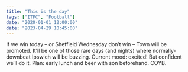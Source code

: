 ```yaml
---
title: "This is the day"
tags: ["ITFC", "Football"]
date: "2020-01-01 12:00:00"
date: "2023-04-29 10:45:00"
---
```



If we win today – or Sheffield Wednesday don’t win – Town will be promoted. It’ll be one of those rare days (and nights) where normally-downbeat Ipswich will be buzzing. Current mood: excited! But confident we’ll do it. Plan: early lunch and beer with son beforehand. COYB.
